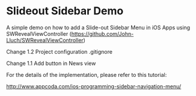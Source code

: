 Slideout Sidebar Demo
=====================

A simple demo on how to add a Slide-out Sidebar Menu in iOS Apps using SWRevealViewController (https://github.com/John-Lluch/SWRevealViewController)


Change 1.2
Project configuration
.gitignore

Change 1.1
Add button in News view

For the details of the implementation, please refer to this tutorial:

http://www.appcoda.com/ios-programming-sidebar-navigation-menu/

